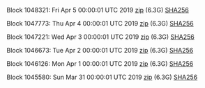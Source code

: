 Block 1048321: Fri Apr  5 00:00:01 UTC 2019 [zip](https://dash-bootstrap.ams3.digitaloceanspaces.com/mainnet/2019-04-05/bootstrap.dat.zip) (6.3G) [SHA256](https://dash-bootstrap.ams3.digitaloceanspaces.com/mainnet/2019-04-05/sha256.txt)

Block 1047773: Thu Apr  4 00:00:01 UTC 2019 [zip](https://dash-bootstrap.ams3.digitaloceanspaces.com/mainnet/2019-04-04/bootstrap.dat.zip) (6.3G) [SHA256](https://dash-bootstrap.ams3.digitaloceanspaces.com/mainnet/2019-04-04/sha256.txt)

Block 1047221: Wed Apr  3 00:00:01 UTC 2019 [zip](https://dash-bootstrap.ams3.digitaloceanspaces.com/mainnet/2019-04-03/bootstrap.dat.zip) (6.3G) [SHA256](https://dash-bootstrap.ams3.digitaloceanspaces.com/mainnet/2019-04-03/sha256.txt)

Block 1046673: Tue Apr  2 00:00:01 UTC 2019 [zip](https://dash-bootstrap.ams3.digitaloceanspaces.com/mainnet/2019-04-02/bootstrap.dat.zip) (6.3G) [SHA256](https://dash-bootstrap.ams3.digitaloceanspaces.com/mainnet/2019-04-02/sha256.txt)

Block 1046126: Mon Apr  1 00:00:01 UTC 2019 [zip](https://dash-bootstrap.ams3.digitaloceanspaces.com/mainnet/2019-04-01/bootstrap.dat.zip) (6.3G) [SHA256](https://dash-bootstrap.ams3.digitaloceanspaces.com/mainnet/2019-04-01/sha256.txt)

Block 1045580: Sun Mar 31 00:00:01 UTC 2019 [zip](https://dash-bootstrap.ams3.digitaloceanspaces.com/mainnet/2019-03-31/bootstrap.dat.zip) (6.3G) [SHA256](https://dash-bootstrap.ams3.digitaloceanspaces.com/mainnet/2019-03-31/sha256.txt)
